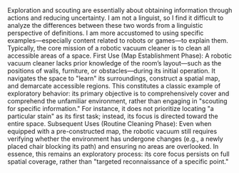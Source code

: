 Exploration and scouting are essentially about obtaining information through actions and reducing uncertainty. I am not a linguist, so I find it difficult to analyze the differences between these two words from a linguistic perspective of definitions. I am more accustomed to using specific examples—especially content related to robots or games—to explain them.
Typically, the core mission of a robotic vacuum cleaner is to clean all accessible areas of a space. 
First Use (Map Establishment Phase): A robotic vacuum cleaner lacks prior knowledge of the room’s layout—such as the positions of walls, furniture, or obstacles—during its initial operation. It navigates the space to "learn" its surroundings, construct a spatial map, and demarcate accessible regions. This constitutes a classic example of exploratory behavior: its primary objective is to comprehensively cover and comprehend the unfamiliar environment, rather than engaging in "scouting for specific information." For instance, it does not prioritize locating "a particular stain" as its first task; instead, its focus is directed toward the entire space.
Subsequent Uses (Routine Cleaning Phase): Even when equipped with a pre-constructed map, the robotic vacuum still requires verifying whether the environment has undergone changes (e.g., a newly placed chair blocking its path) and ensuring no areas are overlooked. In essence, this remains an exploratory process: its core focus persists on full spatial coverage, rather than "targeted reconnaissance of a specific point."

